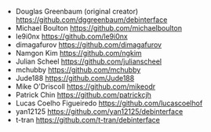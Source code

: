 * Douglas Greenbaum (original creator) https://github.com/dggreenbaum/debinterface
* Michael Boulton https://github.com/michaelboulton
* le9i0nx https://github.com/le9i0nx
* dimagafurov https://github.com/dimagafurov
* Namgon Kim https://github.com/ngkim
* Julian Scheel https://github.com/julianscheel
* mchubby https://github.com/mchubby
* Jude188 https://github.com/Jude188
* Mike O'Driscoll https://github.com/mikeodr
* Patrick Chin https://github.com/patrickcjh
* Lucas Coelho Figueiredo https://github.com/lucascoelhof
* yan12125 https://github.com/yan12125/debinterface
* t-tran https://github.com/t-tran/debinterface
